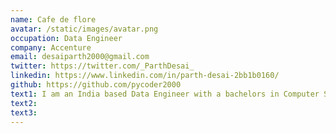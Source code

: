 ```yaml
---
name: Cafe de flore
avatar: /static/images/avatar.png
occupation: Data Engineer
company: Accenture
email: desaiparth2000@gmail.com
twitter: https://twitter.com/_ParthDesai_
linkedin: https://www.linkedin.com/in/parth-desai-2bb1b0160/
github: https://github.com/pycoder2000
text1: I am an India based Data Engineer with a bachelors in Computer Science. I am passionate about Data Science and Automation. I am also fascinated with Mathematics and wish to make a career out of it someday.
text2:
text3:
---
```

